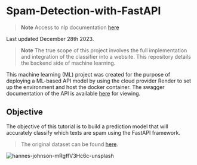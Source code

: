 # Spam-Detection-with-FastAPI

> **Note** Access to nlp documentation [here](https://github.com/weezymatt/text-scrapbook)

Last updated December 28th 2023.

> **Note** The true scope of this project involves the full implementation and integration of the classifier into a website. This repository details the backend side of machine learning.

This machine learning (ML) project was created for the purpose of deploying a ML-based API model by using the cloud provider Render to set up the environment and host the docker container. The swagger documentation of the API is available [here](https://spam-detection-e9se.onrender.com/docs) for viewing.

## Objective
The objective of this tutorial is to build a prediction model that will accurately classify which texts are spam using the FastAPI framework. 
> The original dataset can be found [here](https://archive.ics.uci.edu/dataset/228/sms+spam+collection).

![hannes-johnson-mRgffV3Hc6c-unsplash](https://github.com/weezymatt/Spam-Detection-backend/assets/85853890/acd2af65-3153-42a3-b857-5ae63e7f7a16)
